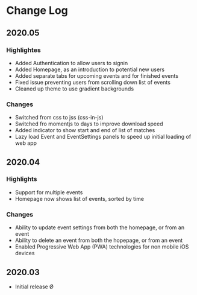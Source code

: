 # Change Log

## 2020.05

### Highlightes

* Added Authentication to allow users to signin
* Added Homepage, as an introduction to potential new users
* Added separate tabs for upcoming events and for finished events
* Fixed issue preventing users from scrolling down list of events
* Cleaned up theme to use gradient backgrounds

### Changes

* Switched from css to jss (css-in-js)
* Switched fro momentjs to days to improve download speed
* Added indicator to show start and end of list of matches
* Lazy load Event and EventSettings panels to speed up initial loading of web app

## 2020.04

### Highlights

* Support for multiple events
* Homepage now shows list of events, sorted by time

### Changes

* Ability to update event settings from both the homepage, or from an event
* Ability to delete an event from both the hopepage, or from an event
* Enabled Progressive Web App (PWA) technologies for non mobile iOS devices

## 2020.03

* Initial release
Ø
